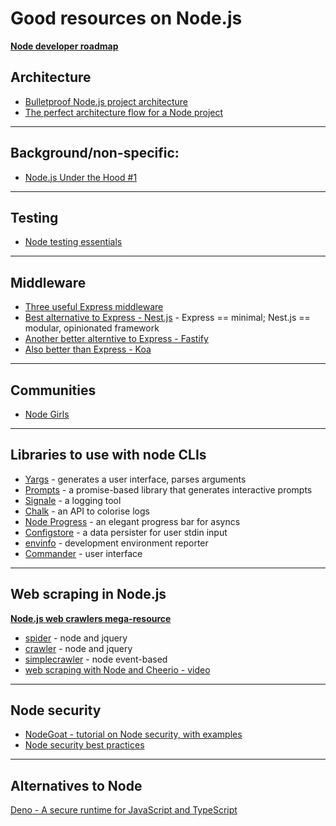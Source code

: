 # Good resources on Node.js

**[Node developer roadmap](https://github.com/aliyr/Nodejs-Developer-Roadmap)**  

    
## Architecture

* [Bulletproof Node.js project architecture](https://softwareontheroad.com/ideal-nodejs-project-structure)
* [The perfect architecture flow for a Node project](https://blog.logrocket.com/the-perfect-architecture-flow-for-your-next-node-js-project/)

---

## Background/non-specific:

* [Node.js Under the Hood #1](https://dev.to/khaosdoctor/node-js-under-the-hood-1-getting-to-know-our-tools-1465)

---

## Testing

* [Node testing essentials](https://dev.to/ielgohary/node-testing-essentials-a-node-developer-s-guide-to-testing-m16)

---

## Middleware

* [Three useful Express middleware](https://dev.to/zellwk/three-useful-express-middleware-1di)
* [Best alternative to Express - Nest.js](https://nestjs.com/) - Express == minimal; Nest.js == modular, opinionated framework
* [Another better alterntive to Express - Fastify](https://github.com/fastify/fastify)
* [Also better than Express - Koa](https://github.com/koajs/koa)
 
---

## Communities

* [Node Girls](https://nodegirls.com/)

---

## Libraries to use with node CLIs

* [Yargs](https://github.com/yargs/yargs) - generates a user interface, parses arguments
* [Prompts](https://github.com/terkelg/prompts) - a promise-based library that generates interactive prompts
* [Signale](https://github.com/klaussinani/signale) - a logging tool
* [Chalk](https://github.com/chalk/chalk) - an API to colorise logs
* [Node Progress](https://github.com/visionmedia/node-progress) - an elegant progress bar for asyncs
* [Configstore](https://github.com/yeoman/configstore) - a data persister for user stdin input
* [envinfo](https://github.com/tabrindle/envinfo) - development environment reporter
* [Commander](https://github.com/tj/commander.js/) - user interface

---

## Web scraping in Node.js

**[Node.js web crawlers mega-resource](https://potentpages.com/web-crawler-development/tutorials/nodejs/)**

* [spider](https://github.com/mikeal/spider) - node and jquery
* [crawler](https://github.com/bda-research/node-crawler) - node and jquery
* [simplecrawler](https://github.com/simplecrawler/simplecrawler) - node event-based
* [web scraping with Node and Cheerio - video](https://www.youtube.com/watch?v=M2edy0vDovo)

---

## Node security

* [NodeGoat - tutorial on Node security, with examples](https://nodegoat.herokuapp.com/tutorial)
* [Node security best practices](https://medium.com/@nodepractices/were-under-attack-23-node-js-security-best-practices-e33c146cb87d)

---

## Alternatives to Node

[Deno - A secure runtime for JavaScript and TypeScript](https://deno.land/)
